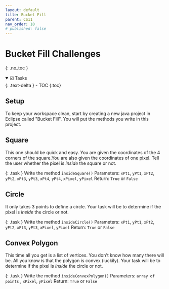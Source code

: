 ```yaml
---
layout: default
title: Bucket Fill 
parent: CS11
nav_order: 10
# published: false
---
```


# Bucket Fill Challenges
{: .no_toc }


<details open markdown="block">
  <summary>
    ☑️ Tasks
  </summary>
  {: .text-delta }
- TOC
{:toc}
</details>

## Setup

To keep your workspace clean, start by creating a new java project in Eclipse called "Bucket Fill". You will put the methods you write in this project.

## Square
This one should be quick and easy. You are given the coordinates of the 4 corners of the square.You are also given the coordinates of one pixel. Tell the user whether the pixel is *inside* the square or not.

{: .task }
Write the method `insideSquare()`
Parameters: `xPt1`, `yPt1`, `xPt2`, `yPt2`, `xPt3`, `yPt3`, `xPt4`, `yPt4`, `xPixel`, `yPixel`
Return: `True` or `False`


## Circle
It only takes 3 points to define a circle. Your task will be to determine if the pixel is *inside* the circle or not.

{: .task }
Write the method `insideCircle()`
Parameters: `xPt1`, `yPt1`, `xPt2`, `yPt2`, `xPt3`, `yPt3`, `xPixel`, `yPixel`
Return: `True` or `False`

## Convex Polygon
This time all you get is a list of vertices. You don't know how many there will be. All you know is that the polygon is convex (luckily). Your task will be to determine if the pixel is *inside* the circle or not.

{: .task }
Write the method `insideConvexPolygon()`
Parameters: `array of points` , `xPixel`, `yPixel`
Return: `True` or `False`


